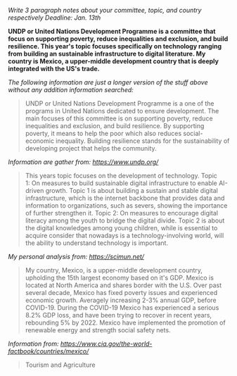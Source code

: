 _Write 3 paragraph notes about your committee, topic, and country respectively
Deadline: Jan. 13th_

**UNDP or United Nations Development Programme is a committee that focus on supporting poverty, reduce inequalities and exclusion, and build resilience. This year's topic focuses specifically on technology ranging from building an sustainable infrastructure to digital literature. My country is Mexico, a upper-middle development country that is deeply integrated with the US's trade.**

_The following information are just a longer version of the stuff above without any addition information searched:_



> UNDP or United Nations Development Programme is a one of the programs in United Nations dedicated to ensure development. The main focuses of this committee is on supporting poverty, reduce inequalities and exclusion, and build resilience. By supporting poverty, it means to help the poor which also reduces social-economic inequality. Building resilience stands for the sustainability of developing project that helps the community.

*Information are gather from: https://www.undp.org/*

> This years topic focuses on the development of technology. Topic 1: On measures to build sustainable digital infrastructure to enable AI-driven growth. Topic 1 is about building a sustain and stable digital infrastructure, which is the internet backbone that provides data and information to organizations, such as severs, showing the importance of further strengthen it. Topic 2: On measures to encourage digital literacy among the youth to bridge the digital divide. Topic 2 is about the digital knowledges among young children, while is essential to acquire consider that nowadays is a technology-involving world, will the ability to understand technology is important.

*My personal analysis from: https://scimun.net/*

> My country, Mexico, is a upper-middle development country, upholding the 15th largest economy based on it's GDP. Mexico is located at North America and shares border with the U.S. Over past several decade, Mexico has fixed poverty issues and experienced economic growth. Averagely increasing 2-3% annual GDP, before COVID-19. During the COVID-19 Mexico has experienced a serious 8.2% GDP loss, and have been trying to recover in recent years, rebounding 5% by 2022. Mexico have implemented the promotion of renewable energy and strength social safety nets.

*Information from: https://www.cia.gov/the-world-factbook/countries/mexico/*

> Tourism and Agriculture